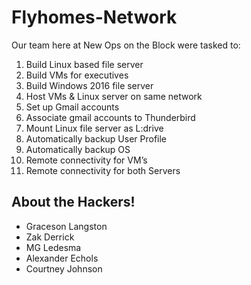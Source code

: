 # Flyhomes-Network
Our team here at New Ops on the Block were tasked to:

<ol>
  <li>Build Linux based file server</li>
  <li>Build VMs for executives</li>
  <li>Build Windows 2016 file server</li>
  <li>Host VMs & Linux server on same network</li>
  <li>Set up Gmail accounts</li>
  <li>Associate gmail accounts to Thunderbird</li>
  <li>Mount Linux file server as L:drive</li>
  <li>Automatically backup User Profile</li>
  <li>Automatically backup OS</li>
  <li>Remote connectivity for VM’s</li>
  <li>Remote connectivity for both Servers</li> 
</ol>




## About the Hackers!

- Graceson Langston
- Zak Derrick
- MG Ledesma
- Alexander Echols
- Courtney Johnson

